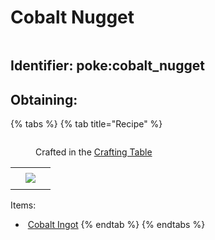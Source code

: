 # Cobalt Nugget

<figure><img src="https://github.com/user-attachments/assets/8cdeb228-b758-4b2c-873a-208cf8bcdc77" alt=""><figcaption></figcaption></figure>

## Identifier: poke:cobalt\_nugget



## Obtaining:

{% tabs %}
{% tab title="Recipe" %}
<figure><img src="https://minecraft.wiki/images/thumb/Crafting_Table_JE4_BE3.png/150px-Crafting_Table_JE4_BE3.png?5767f" alt=""><figcaption><p>Crafted in the <a href="https://minecraft.wiki/w/Crafting_Table">Crafting Table</a></p></figcaption></figure>

|     |                                                                                      |     |
| :-: | :----------------------------------------------------------------------------------: | :-: |
|     |                                                                                      |     |
|     | ![](https://github.com/user-attachments/assets/a5a960ad-9791-4325-9ff0-dd820bece694) |     |
|     |                                                                                      |     |

Items:

* <img src="https://github.com/user-attachments/assets/a5a960ad-9791-4325-9ff0-dd820bece694" alt="" data-size="line"> [Cobalt Ingot](../ingots/cobalt-ingot.md)
{% endtab %}
{% endtabs %}
